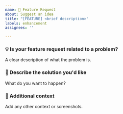 ```yaml
---
name: 🌟 Feature Request
about: Suggest an idea
title: "[FEATURE] <brief description>"
labels: enhancement
assignees: ''

---
```


### 💡 Is your feature request related to a problem?
A clear description of what the problem is.

### 🌟 Describe the solution you'd like
What do you want to happen?

### 🚀 Additional context
Add any other context or screenshots.

